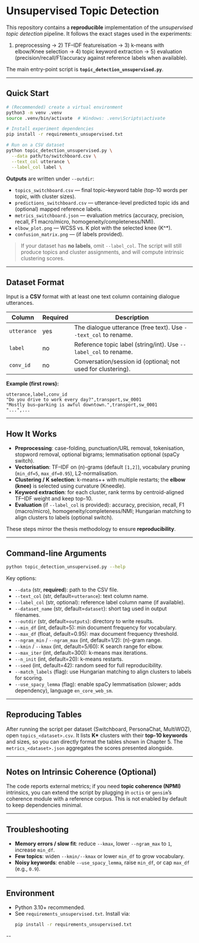 



# Unsupervised Topic Detection 

This repository contains a **reproducible** implementation of the *unsupervised topic detection* pipeline. It follows the exact stages used in the experiments:

1) preprocessing → 2) TF–IDF featureisation → 3) k-means with elbow/Knee selection → 4) topic keyword extraction → 5) evaluation (precision/recall/F1/accuracy against reference labels when available).

The main entry-point script is **`topic_detection_unsupervised.py`**.

---

## Quick Start

```bash
# (Recommended) create a virtual environment
python3 -m venv .venv
source .venv/bin/activate  # Windows: .venv\Scripts\activate

# Install experiment dependencies
pip install -r requirements_unsupervised.txt

# Run on a CSV dataset
python topic_detection_unsupervised.py \
  --data path/to/switchboard.csv \
  --text_col utterance \
  --label_col label \
```

**Outputs** are written under `--outdir`:
- `topics_switchboard.csv` — final topic–keyword table (top-10 words per topic, with cluster sizes).
- `predictions_switchboard.csv` — utterance-level predicted topic ids and (optional) mapped reference labels.
- `metrics_switchboard.json` — evaluation metrics (accuracy, precision, recall, F1 macro/micro, homogeneity/completeness/NMI).
- `elbow_plot.png` — WCSS vs. K plot with the selected knee \(K^\*\).
- `confusion_matrix.png` — (if labels provided).

> If your dataset has **no labels**, omit `--label_col`. The script will still produce topics and cluster assignments, and will compute intrinsic clustering scores.

---

## Dataset Format

Input is a **CSV** format with at least one text column containing dialogue utterances.

| Column        | Required | Description                                                      |
|---------------|----------|------------------------------------------------------------------|
| `utterance`   | yes      | The dialogue utterance (free text). Use `--text_col` to rename. |
| `label`       | no       | Reference topic label (string/int). Use `--label_col` to rename.|
| `conv_id`     | no       | Conversation/session id (optional; not used for clustering).    |

**Example (first rows):**
```csv
utterance,label,conv_id
"Do you drive to work every day?",transport,sw_0001
"Mostly bus—parking is awful downtown.",transport,sw_0001
"...",...
```

---

##  How It Works 

- **Preprocessing**: case-folding, punctuation/URL removal, tokenisation, stopword removal, optional bigrams; lemmatisation optional (spaCy switch).
- **Vectorisation**: TF–IDF on \(n\)-grams (default `[1,2]`), vocabulary pruning (`min_df=5`, `max_df=0.95`), L2-normalisation.
- **Clustering / K selection**: k-means++ with multiple restarts; the **elbow (knee)** is selected using curvature (Kneedle).
- **Keyword extraction**: for each cluster, rank terms by centroid-aligned TF–IDF weight and keep top-10.
- **Evaluation** (if `--label_col` is provided): accuracy, precision, recall, F1 (macro/micro), homogeneity/completeness/NMI; Hungarian matching to align clusters to labels (optional switch).

These steps mirror the thesis methodology to ensure **reproducibility**.

---

##  Command-line Arguments

```bash
python topic_detection_unsupervised.py --help
```

Key options:

- `--data` (str, **required**): path to the CSV file.
- `--text_col` (str, default=`utterance`): text column name.
- `--label_col` (str, optional): reference label column name (if available).
- `--dataset_name` (str, default=`dataset`): short tag used in output filenames.
- `--outdir` (str, default=`outputs`): directory to write results.
- `--min_df` (int, default=5): min document frequency for vocabulary.
- `--max_df` (float, default=0.95): max document frequency threshold.
- `--ngram_min` / `--ngram_max` (int, default=1/2): \(n\)-gram range.
- `--kmin` / `--kmax` (int, default=5/60): K search range for elbow.
- `--max_iter` (int, default=300): k-means max iterations.
- `--n_init` (int, default=20): k-means restarts.
- `--seed` (int, default=42): random seed for full reproducibility.
- `--match_labels` (flag): use Hungarian matching to align clusters to labels for scoring.
- `--use_spacy_lemma` (flag): enable spaCy lemmatisation (slower; adds dependency), language `en_core_web_sm`.

---

## Reproducing Tables

After running the script per dataset (Switchboard, PersonaChat, MultiWOZ), open
`topics_<dataset>.csv`. It lists **K\*** clusters with their **top-10 keywords** and sizes, so you can directly format the tables shown in Chapter 5. The `metrics_<dataset>.json` aggregates the scores presented alongside.

---

##  Notes on Intrinsic Coherence (Optional)

The code reports external metrics; if you need **topic coherence (NPMI)** intrinsics, you can extend the script by plugging in `octis` or `gensim`’s coherence module with a reference corpus. This is not enabled by default to keep dependencies minimal.

---

##  Troubleshooting

- **Memory errors / slow fit**: reduce `--kmax`, lower `--ngram_max` to `1`, increase `min_df`.
- **Few topics**: widen `--kmin/--kmax` or lower `min_df` to grow vocabulary.
- **Noisy keywords**: enable `--use_spacy_lemma`, raise `min_df`, or cap `max_df` (e.g., `0.9`).

---

##  Environment

- Python 3.10+ recommended.
- See `requirements_unsupervised.txt`. Install via:
  ```bash
  pip install -r requirements_unsupervised.txt
  ```

--

